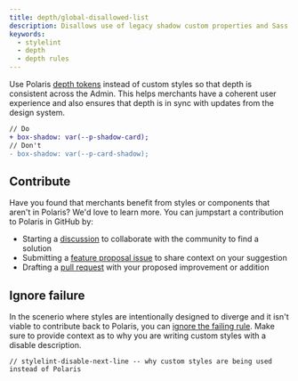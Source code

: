 ```yaml
---
title: depth/global-disallowed-list
description: Disallows use of legacy shadow custom properties and Sass mixin data
keywords:
  - stylelint
  - depth
  - depth rules
---
```


Use Polaris [depth tokens](/tokens/depth) instead of custom styles so that depth is consistent across the Admin. This helps merchants have a coherent user experience and also ensures that depth is in sync with updates from the design system.

```diff
// Do
+ box-shadow: var(--p-shadow-card);
// Don't
- box-shadow: var(--p-card-shadow);
```

## Contribute

Have you found that merchants benefit from styles or components that aren't in Polaris? We'd love to learn more. You can jumpstart a contribution to Polaris in GitHub by:

- Starting a [discussion](https://github.com/Shopify/polaris/discussions/6750) to collaborate with the community to find a solution
- Submitting a [feature proposal issue](https://github.com/Shopify/polaris/issues/new?assignees=&labels=Feature+request&template=FEATURE_REQUEST.md) to share context on your suggestion
- Drafting a [pull request](https://github.com/Shopify/polaris/pulls) with your proposed improvement or addition

## Ignore failure

In the scenerio where styles are intentionally designed to diverge and it isn't viable to contribute back to Polaris, you can [ignore the failing rule](https://stylelint.io/user-guide/ignore-code/#within-files). Make sure to provide context as to why you are writing custom styles with a disable description.

```
// stylelint-disable-next-line -- why custom styles are being used instead of Polaris
```
